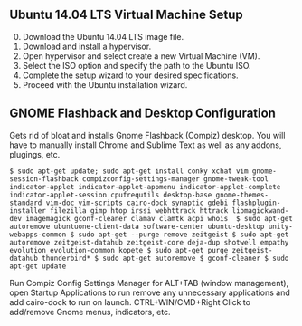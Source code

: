 ## Ubuntu 14.04 LTS Virtual Machine Setup

0. Download the Ubuntu 14.04 LTS image file.
0. Download and install a hypervisor.
0. Open hypervisor and select create a new Virtual Machine (VM).
0. Select the ISO option and specify the path to the Ubuntu ISO.
0. Complete the setup wizard to your desired specifications.
0. Proceed with the Ubuntu installation wizard.

## GNOME Flashback and Desktop Configuration

Gets rid of bloat and installs Gnome Flashback (Compiz) desktop. You will have to manually install Chrome and Sublime Text as well as any addons, plugings, etc.

`$ sudo apt-get update; sudo apt-get install conky xchat vim gnome-session-flashback compizconfig-settings-manager gnome-tweak-tool indicator-applet indicator-applet-appmenu indicator-applet-complete indicator-applet-session cpufrequtils desktop-base gnome-themes-standard vim-doc vim-scripts cairo-dock synaptic gdebi flashplugin-installer filezilla gimp htop irssi webhttrack httrack libmagickwand-dev imagemagick gconf-cleaner clamav clamtk acpi whois 
$ sudo apt-get autoremove ubuntuone-client-data software-center ubuntu-desktop unity-webapps-common
$ sudo apt-get --purge remove zeitgeist
$ sudo apt-get autoremove zeitgeist-datahub zeitgeist-core deja-dup shotwell empathy evolution evolution-common kopete
$ sudo apt-get purge zeitgeist-datahub thunderbird*
$ sudo apt-get autoremove
$ gconf-cleaner
$ sudo apt-get update`

Run Compiz Config Settings Manager for ALT+TAB (window management), open Startup Applications to run remove any unnecessary applications and add cairo-dock to run on launch. CTRL+WIN/CMD+Right Click to add/remove Gnome menus, indicators, etc.
